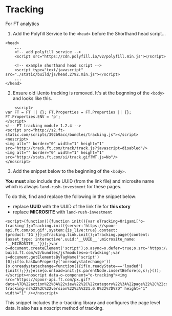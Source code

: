 # Tracking

For FT analytics

1. Add the Polyfill Service to the `<head>` before the Shorthand head script...

```
<head>
	...
	<!-- add polyfill service -->
	<script src="https://cdn.polyfill.io/v2/polyfill.min.js"></script>
	
	<!-- example shorthand head script -->
	<script type="text/javascript" src="./static/build/js/head.2792.min.js"></script>
	...
</head>
```

2. Ensure old iJento tracking is removed. It's at the begnning of the `<body>` and looks like this.

```
    <script>
var FT = FT || {}; FT.Properties = FT.Properties || {}; FT.Properties.ENV = 'p';
</script>
<!-- FT tracking module 1.2.4 -->
<script src="http://s2.ft-static.com/scripts/392b9acc/bundles/tracking.js"></script>
<noscript>
<img alt="" border="0" width="1" height="1" src="http://track.ft.com/track/track.js?javascript=disabled"/>
<img alt="" border="0" width="1" height="1" src="http://stats.ft.com/si/track.gif?WT.js=No"/>
</noscript>
```

3. Add the snippet below to the beginning of the `<body>`.

**You must** also include the UUID (from the link file) and microsite name which is always `land-rush-investment` for these pages.

To do this, find and replace the following in the snippet below:

* replace __UUID__ with the UUID of the link file for **this story** 
* replace __MICROSITE__ with `land-rush-investment`

```
<script>(function(){function init(){var oTracking=Origami['o-tracking'];oTracking.init({server:'https://spoor-api.ft.com/px.gif',system:{is_live:true},context:{product:'IG'}});oTracking.link.init();oTracking.page({content:{asset_type:'interactive',uuid:'__UUID__',microsite_name: '__MICROSITE__'}});}var o=document.createElement('script');o.async=o.defer=true;o.src='https://origami-build.ft.com/v2/bundles/js?modules=o-tracking';var s=document.getElementsByTagName('script')[0];if(o.hasOwnProperty('onreadystatechange')){o.onreadystatechange=function(){if(o.readyState==='loaded'){init();}};}else{o.onload=init;}s.parentNode.insertBefore(o,s);}());</script><noscript data-o-component="o-tracking"><img src="https://spoor-api.ft.com/px.gif?data=%7B%22action%22%3A%22view%22%2C%22category%22%3A%22page%22%2C%22context%22%3A%7B%22content%22%3A%7B%22asset_type%22%3A%22interactive%22%2C%22uuid%22%3A%22__UUID__%22%7D%2C%22product%22%3A%22IG%22%2C%22microsite_name%22%3A%22__MICROSITE__%22%7D%2C%22system%22%3A%7B%22is_live%22%3Atrue%2C%22apiKey%22%3A%22qUb9maKfKbtpRsdp0p2J7uWxRPGJEP%22%2C%22source%22%3A%22o-tracking-ns%22%2C%22version%22%3A%221.0.0%22%7D%7D" height="1" width="1" /></noscript>
```

This snippet includes the o-tracking library and configures the page level data. It also has a noscript method of tracking. 
